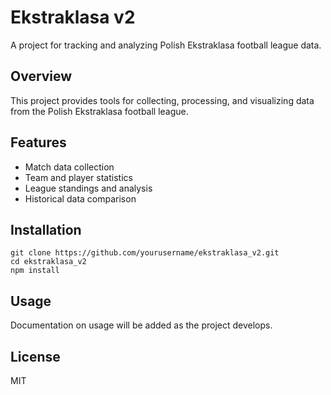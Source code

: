 # Ekstraklasa v2

A project for tracking and analyzing Polish Ekstraklasa football league data.

## Overview

This project provides tools for collecting, processing, and visualizing data from the Polish Ekstraklasa football league.

## Features

- Match data collection
- Team and player statistics
- League standings and analysis
- Historical data comparison

## Installation

```
git clone https://github.com/yourusername/ekstraklasa_v2.git
cd ekstraklasa_v2
npm install
```

## Usage

Documentation on usage will be added as the project develops.

## License

MIT